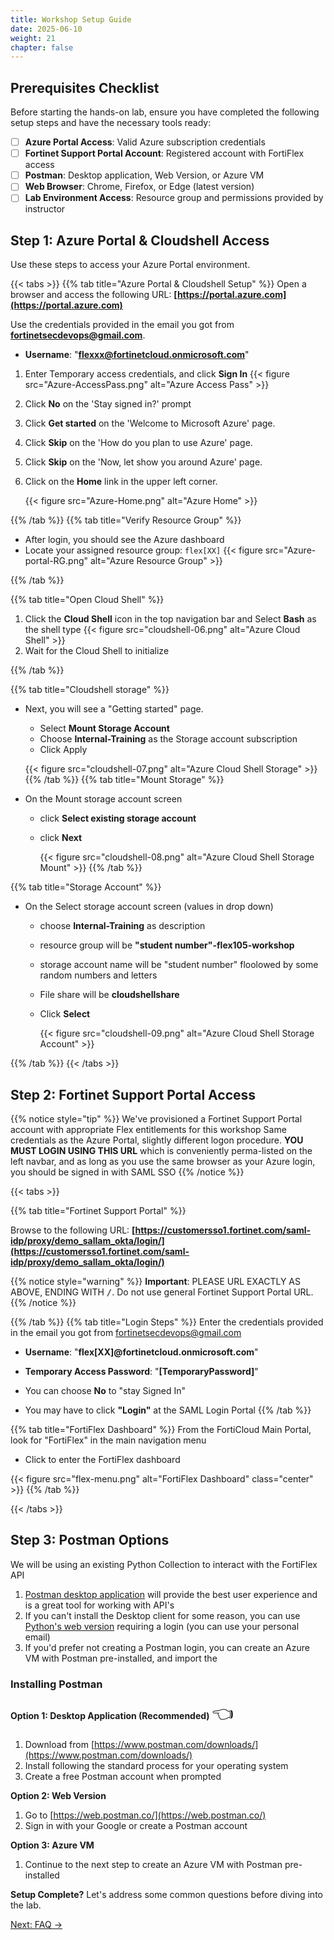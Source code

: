 ```yaml
---
title: Workshop Setup Guide
date: 2025-06-10
weight: 21
chapter: false
---
```


## Prerequisites Checklist

Before starting the hands-on lab, ensure you have completed the following setup steps and have the necessary tools ready:

- [ ] **Azure Portal Access**: Valid Azure subscription credentials
- [ ] **Fortinet Support Portal Account**: Registered account with FortiFlex access
- [ ] **Postman**: Desktop application, Web Version, or Azure VM
- [ ] **Web Browser**: Chrome, Firefox, or Edge (latest version)
- [ ] **Lab Environment Access**: Resource group and permissions provided by instructor

## Step 1: Azure Portal & Cloudshell Access

Use these steps to access your Azure Portal environment.

{{< tabs >}}
{{% tab title="Azure Portal & Cloudshell Setup" %}}
Open a browser and access the following URL: **[https://portal.azure.com](https://portal.azure.com)**

Use the credentials provided in the email you got from **<fortinetsecdevops@gmail.com>**.

 - **Username**:  "**<flexxx@fortinetcloud.onmicrosoft.com>**"
1. Enter Temporary access credentials, and click **Sign In**
   {{< figure src="Azure-AccessPass.png" alt="Azure Access Pass" >}}

1. Click **No** on the 'Stay signed in?' prompt
1. Click **Get started** on the 'Welcome to Microsoft Azure' page.
1. Click **Skip** on the 'How do you plan to use Azure' page.
1. Click **Skip** on the 'Now, let show you around Azure' page.
1. Click on the **Home** link in the upper left corner.

    {{< figure src="Azure-Home.png" alt="Azure Home" >}}

{{% /tab %}}
{{% tab title="Verify Resource Group" %}}

   - After login, you should see the Azure dashboard
   - Locate your assigned resource group: `flex[XX]`
     {{< figure src="Azure-portal-RG.png" alt="Azure Resource Group" >}}

{{% /tab %}}

{{% tab title="Open Cloud Shell" %}}
1. Click the **Cloud Shell** icon in the top navigation bar and Select **Bash** as the shell type
{{< figure src="cloudshell-06.png" alt="Azure Cloud Shell" >}}
3. Wait for the Cloud Shell to initialize

   
{{% /tab %}}

{{% tab title="Cloudshell storage" %}}
* Next, you will see a "Getting started" page.
    * Select **Mount Storage Account**
    * Choose **Internal-Training** as the Storage account subscription
    * Click Apply

    {{< figure src="cloudshell-07.png" alt="Azure Cloud Shell Storage" >}}
{{% /tab %}}
{{% tab title="Mount Storage" %}}
* On the Mount storage account  screen 
  * click **Select existing storage account**
  * click **Next**

    {{< figure src="cloudshell-08.png" alt="Azure Cloud Shell Storage Mount" >}}
{{% /tab %}}

{{% tab title="Storage Account" %}}
* On the Select storage account screen (values in drop down)
  * choose **Internal-Training** as description
  * resource group will be **"student number"-flex105-workshop** 
  * storage account name will be "student number" floolowed by some random numbers and letters
  * File share will be **cloudshellshare**
  * Click **Select**

    {{< figure src="cloudshell-09.png" alt="Azure Cloud Shell Storage Account" >}}
  
{{% /tab %}}
{{< /tabs >}}


## Step 2: Fortinet Support Portal Access

{{% notice style="tip" %}}
We've provisioned a Fortinet Support Portal account with appropriate Flex entitlements for this workshop  Same credentials as the Azure Portal, slightly different logon procedure.  **YOU MUST LOGIN USING THIS URL** which is conveniently perma-listed on the left navbar, and as long as you use the same browser as your Azure login, you should be signed in with SAML SSO
{{% /notice %}}


{{< tabs >}}

{{% tab title="Fortinet Support Portal" %}}

Browse to the following URL: **[https://customersso1.fortinet.com/saml-idp/proxy/demo_sallam_okta/login/](https://customersso1.fortinet.com/saml-idp/proxy/demo_sallam_okta/login/)**

{{% notice style="warning" %}}
**Important**: PLEASE URL EXACTLY AS ABOVE, ENDING WITH <kbd>/</kbd>. Do not use general Fortinet Support Portal URL.
{{% /notice %}}

{{% /tab %}}
{{% tab title="Login Steps" %}}
Enter the credentials provided in the email you got from <fortinetsecdevops@gmail.com>

 - **Username**:  "**flex[XX]@fortinetcloud.onmicrosoft.com**"
 - **Temporary Access Password**:  "**[TemporaryPassword]**"

- You can choose **No** to "stay Signed In"
- You may have to click **"Login"** at the SAML Login Portal
{{% /tab %}}

{{% tab title="FortiFlex Dashboard" %}}
From the FortiCloud Main Portal, look for "FortiFlex" in the main navigation menu
   - Click to enter the FortiFlex dashboard

  {{< figure src="flex-menu.png" alt="FortiFlex Dashboard" class="center" >}}
{{% /tab %}}

{{< /tabs >}}




## Step 3: Postman Options

We will be using an existing Python Collection to interact with the FortiFlex API
1. [Postman desktop application](https://www.postman.com/) will provide the best user experience and is a great tool for working with API's
2. If you can't install the Desktop client for some reason, you can use [Python's web version](https://identity.getpostman.com/login?continue=https%3A%2F%2Fgo.postman.co%2Fhome) requiring a login (you can use your personal email)
3. If you'd prefer not creating a Postman login, you can create an Azure VM with Postman pre-installed, and import the 

### Installing Postman

**Option 1: Desktop Application (Recommended)**
<span style="font-size:2em; animation: pointLeft 1s infinite alternate;">👈</span>

<style>
@keyframes pointLeft {
  0% { transform: translateX(0); }
  100% { transform: translateX(-10px); }
}
</style>
1. Download from [https://www.postman.com/downloads/](https://www.postman.com/downloads/)
2. Install following the standard process for your operating system
3. Create a free Postman account when prompted

**Option 2: Web Version**
1. Go to [https://web.postman.co/](https://web.postman.co/)
2. Sign in with your Google or create a Postman account

**Option 3: Azure VM**
1. Continue to the next step to create an Azure VM with Postman pre-installed

**Setup Complete?** Let's address some common questions before diving into the lab.

[Next: FAQ →](./faq/)
